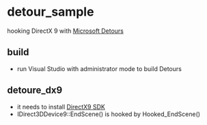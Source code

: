 # detour_sample
hooking DirectX 9 with [Microsoft Detours](https://github.com/microsoft/Detours)

## build
* run Visual Studio with administrator mode to build Detours

## detoure_dx9
* it needs to install [DirectX9 SDK](https://www.microsoft.com/en-us/download/details.aspx?id=6812)
* IDirect3DDevice9::EndScene() is hooked by Hooked_EndScene()